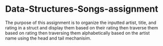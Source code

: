 # Data-Structures-Songs-assignment
The purpose of this assignment is to organize the inputted artist, title, and rating in a struct and display them based on their rating then traverse them based on rating then traversing them alphabetically based on the artist name using the head and tail mechanisim. 
